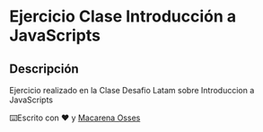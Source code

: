 # Ejercicio Clase Introducción a JavaScripts

## Descripción

Ejercicio realizado en la Clase Desafio Latam sobre Introduccion a JavaScripts

⌨️Escrito con ❤️ y [Macarena Osses](https://github.com/Makaosva)
